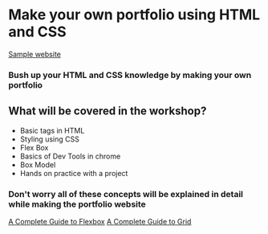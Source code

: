 # Make your own portfolio using HTML and CSS

[Sample website](https://sdc-svit.github.io/html-css-workshop)
### Bush up your HTML and CSS knowledge by making your own portfolio

## What will be covered in the workshop?

- Basic tags in HTML
- Styling using CSS
- Flex Box
- Basics of Dev Tools in chrome
- Box Model
- Hands on practice with a project

### Don't worry all of these concepts will be explained in detail while making the portfolio website

[A Complete Guide to Flexbox](https://css-tricks.com/snippets/css/a-guide-to-flexbox/)
[A Complete Guide to Grid](https://css-tricks.com/snippets/css/complete-guide-grid/)
